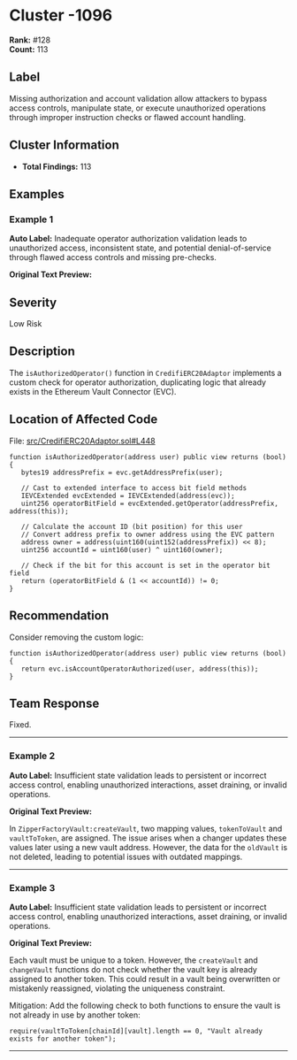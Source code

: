 # Cluster -1096

**Rank:** #128  
**Count:** 113  

## Label
Missing authorization and account validation allow attackers to bypass access controls, manipulate state, or execute unauthorized operations through improper instruction checks or flawed account handling.

## Cluster Information
- **Total Findings:** 113

## Examples

### Example 1

**Auto Label:** Inadequate operator authorization validation leads to unauthorized access, inconsistent state, and potential denial-of-service through flawed access controls and missing pre-checks.  

**Original Text Preview:**

## Severity

Low Risk

## Description

The `isAuthorizedOperator()` function in `CredifiERC20Adaptor` implements a custom check for operator authorization, duplicating logic that already exists in the Ethereum Vault Connector (EVC).

## Location of Affected Code

File: [src/CredifiERC20Adaptor.sol#L448](https://github.com/credifi/contracts-audit/blob/ba976bad4afaf2dc068ca9dcd78b38052d3686e3/src/CredifiERC20Adaptor.sol#L448)

```solidity
function isAuthorizedOperator(address user) public view returns (bool) {
   bytes19 addressPrefix = evc.getAddressPrefix(user);

   // Cast to extended interface to access bit field methods
   IEVCExtended evcExtended = IEVCExtended(address(evc));
   uint256 operatorBitField = evcExtended.getOperator(addressPrefix, address(this));

   // Calculate the account ID (bit position) for this user
   // Convert address prefix to owner address using the EVC pattern
   address owner = address(uint160(uint152(addressPrefix)) << 8);
   uint256 accountId = uint160(user) ^ uint160(owner);

   // Check if the bit for this account is set in the operator bit field
   return (operatorBitField & (1 << accountId)) != 0;
}
```

## Recommendation

Consider removing the custom logic:

```solidity
function isAuthorizedOperator(address user) public view returns (bool) {
   return evc.isAccountOperatorAuthorized(user, address(this));
}
```

## Team Response

Fixed.

---
### Example 2

**Auto Label:** Insufficient state validation leads to persistent or incorrect access control, enabling unauthorized interactions, asset draining, or invalid operations.  

**Original Text Preview:**

In `ZipperFactoryVault:createVault`, two mapping values, `tokenToVault` and `vaultToToken`, are assigned. The issue arises when a changer updates these values later using a new vault address. However, the data for the `oldVault` is not deleted, leading to potential issues with outdated mappings.

---
### Example 3

**Auto Label:** Insufficient state validation leads to persistent or incorrect access control, enabling unauthorized interactions, asset draining, or invalid operations.  

**Original Text Preview:**

Each vault must be unique to a token. However, the `createVault` and `changeVault` functions do not check whether the vault key is already assigned to another token. This could result in a vault being overwritten or mistakenly reassigned, violating the uniqueness constraint.

Mitigation:
Add the following check to both functions to ensure the vault is not already in use by another token:

```solidity
require(vaultToToken[chainId][vault].length == 0, "Vault already exists for another token");
```

---
